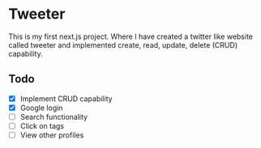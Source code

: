 # Tweeter
This is my first next.js project. Where I have created a twitter like website called tweeter and implemented create, read, update, delete (CRUD) capability.

## Todo
- [x] Implement CRUD capability
- [x] Google login
- [ ] Search functionality
- [ ] Click on tags
- [ ] View other profiles